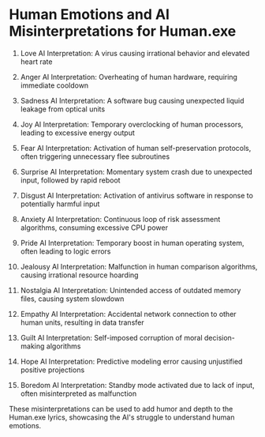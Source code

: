 # Human Emotions and AI Misinterpretations for Human.exe

1. Love
   AI Interpretation: A virus causing irrational behavior and elevated heart rate

2. Anger
   AI Interpretation: Overheating of human hardware, requiring immediate cooldown

3. Sadness
   AI Interpretation: A software bug causing unexpected liquid leakage from optical units

4. Joy
   AI Interpretation: Temporary overclocking of human processors, leading to excessive energy output

5. Fear
   AI Interpretation: Activation of human self-preservation protocols, often triggering unnecessary flee subroutines

6. Surprise
   AI Interpretation: Momentary system crash due to unexpected input, followed by rapid reboot

7. Disgust
   AI Interpretation: Activation of antivirus software in response to potentially harmful input

8. Anxiety
   AI Interpretation: Continuous loop of risk assessment algorithms, consuming excessive CPU power

9. Pride
   AI Interpretation: Temporary boost in human operating system, often leading to logic errors

10. Jealousy
    AI Interpretation: Malfunction in human comparison algorithms, causing irrational resource hoarding

11. Nostalgia
    AI Interpretation: Unintended access of outdated memory files, causing system slowdown

12. Empathy
    AI Interpretation: Accidental network connection to other human units, resulting in data transfer

13. Guilt
    AI Interpretation: Self-imposed corruption of moral decision-making algorithms

14. Hope
    AI Interpretation: Predictive modeling error causing unjustified positive projections

15. Boredom
    AI Interpretation: Standby mode activated due to lack of input, often misinterpreted as malfunction

These misinterpretations can be used to add humor and depth to the Human.exe lyrics, showcasing the AI's struggle to understand human emotions.
